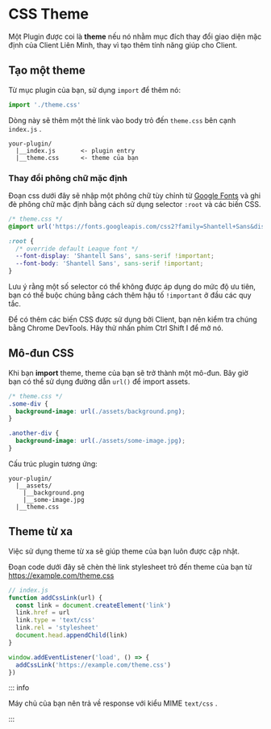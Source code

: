 # CSS Theme

Một Plugin được coi là **theme** nếu nó nhằm mục đích thay đổi giao diện mặc định của
Client Liên Minh, thay vì tạo thêm tính năng giúp cho Client.

## Tạo một theme

Từ mục plugin của bạn, sử dụng `import` để thêm nó:

```javascript
import './theme.css'
```

Dòng này sẽ thêm một thẻ link vào body trỏ đến `theme.css` bên cạnh
`index.js` .

```
your-plugin/
  |__index.js       <- plugin entry
  |__theme.css      <- theme của bạn
```

### Thay đổi phông chữ mặc định

Đoạn css dưới đây sẽ nhập một phông chữ tùy chỉnh từ
[Google Fonts](https://fonts.google.com/) và ghi đè phông chữ mặc định bằng cách sử dụng
selector `:root` và các biến CSS.

```css
/* theme.css */
@import url('https://fonts.googleapis.com/css2?family=Shantell+Sans&display=swap');

:root {
  /* override default League font */
  --font-display: 'Shantell Sans', sans-serif !important;
  --font-body: 'Shantell Sans', sans-serif !important;
}
```

Lưu ý rằng một số selector có thể không được áp dụng do mức độ ưu tiên, bạn có thể buộc
chúng bằng cách thêm hậu tố `!important` ở đầu các quy tắc.

Để có thêm các biến CSS được sử dụng bởi Client, bạn nên kiểm tra chúng bằng Chrome DevTools. Hãy thử nhấn phím Ctrl Shift I để mở nó.

## Mô-đun CSS

Khi bạn **import** theme, theme của bạn sẽ trở thành một mô-đun. Bây giờ bạn có thể sử dụng
đường dẫn `url()` để import assets.

```css
/* theme.css */
.some-div {
  background-image: url(./assets/background.png);
}

.another-div {
  background-image: url(./assets/some-image.jpg);
}
```

Cấu trúc plugin tương ứng:

```
your-plugin/
  |__assets/
    |__background.png
    |__some-image.jpg
  |__theme.css
```

## Theme từ xa

Việc sử dụng theme từ xa sẽ giúp theme của bạn luôn được cập nhật.

Đoạn code dưới đây sẽ chèn thẻ link stylesheet trỏ đến theme của bạn từ
https://example.com/theme.css

```javascript
// index.js
function addCssLink(url) {
  const link = document.createElement('link')
  link.href = url
  link.type = 'text/css'
  link.rel = 'stylesheet'
  document.head.appendChild(link)
}

window.addEventListener('load', () => {
  addCssLink('https://example.com/theme.css')
})
```

::: info

Máy chủ của bạn nên trả về response với kiểu MIME `text/css` .

:::
